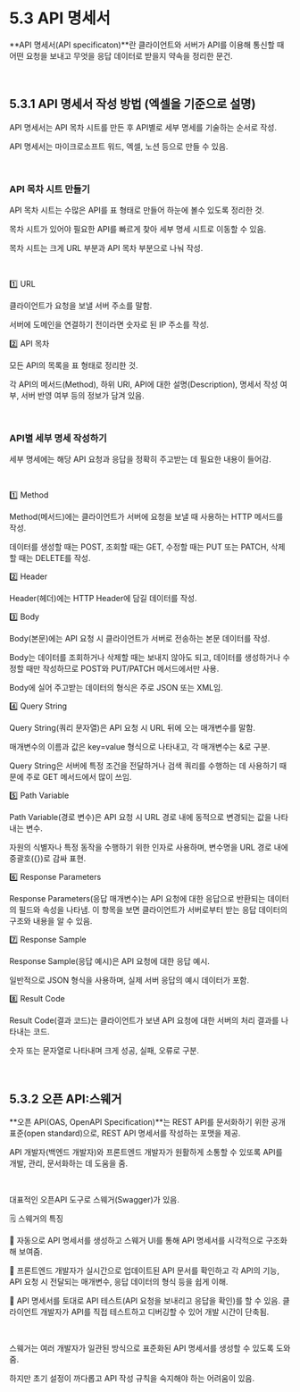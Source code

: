 # 5.3 API 명세서

**API 명세서(API specificaton)**란 클라이언트와 서버가 API를 이용해 통신할 때 어떤 요청을 보내고 무엇을 응답 데이터로 받을지 약속을 정리한 문건.

<br />

## 5.3.1 API 명세서 작성 방법 (엑셀을 기준으로 설명)

API 명세서는 API 목차 시트를 만든 후 API별로 세부 명세를 기술하는 순서로 작성.

API 명세서는 마이크로소프트 워드, 엑셀, 노션 등으로 만들 수 있음.

<br />

### API 목차 시트 만들기

API 목차 시트는 수많은 API를 표 형태로 만들어 하눈에 볼수 있도록 정리한 것. 

목차 시트가 있어야 필요한 API를 빠르게 찾아 세부 명세 시트로 이동할 수 있음.

목차 시트는 크게 URL 부분과 API 목차 부분으로 나눠 작성.

<br />

:one: URL

클라이언트가 요청을 보낼 서버 주소를 말함.

서버에 도메인을 연결하기 전이라면 숫자로 된 IP 주소를 작성.

:two: API 목차

모든 API의 목록을 표 형태로 정리한 것.

각 API의 메서드(Method), 하위 URI, API에 대한 설명(Description), 명세서 작성 여부, 서버 반영 여부 등의 정보가 담겨 있음.

<br />

### API별 세부 명세 작성하기

세부 명세에는 해당 API 요청과 응답을 정확히 주고받는 데 필요한 내용이 들어감.

<br />

:one: Method

Method(메서드)에는 클라이언트가 서버에 요청을 보낼 때 사용하는 HTTP 메서드를 작성.

데이터를 생성할 때는 POST, 조회할 때는 GET, 수정할 때는 PUT 또는 PATCH, 삭제할 때는 DELETE를 작성.

:two: Header

Header(헤더)에는 HTTP Header에 담길 데이터를 작성.

:three: Body

Body(본문)에는 API 요청 시 클라이언트가 서버로 전송하는 본문 데이터를 작성.

Body는 데이터를 조회하거나 삭제할 때는 보내지 않아도 되고, 데이터를 생성하거나 수정할 때만 작성하므로 POST와 PUT/PATCH 메서드에서만 사용.

Body에 실어 주고받는 데이터의 형식은 주로 JSON 또는 XML임.

:four: Query String

Query String(쿼리 문자열)은 API 요청 시 URL 뒤에 오는 매개변수를 말함.

매개변수의 이름과 값은 key=value 형식으로 나타내고, 각 매개변수는 &로 구분.

Query String은 서버에 특정 조건을 전달하거나 검색 쿼리를 수행하는 데 사용하기 때문에 주로 GET 메서드에서 많이 쓰임.

:five: Path Variable

Path Variable(경로 변수)은 API 요청 시 URL 경로 내에 동적으로 변경되는 값을 나타내는 변수.

자원의 식별자나 특정 동작을 수행하기 위한 인자로 사용하며, 변수명을 URL 경로 내에 중괄호({})로 감싸 표현.

:six: Response Parameters

Response Parameters(응답 매개변수)는 API 요청에 대한 응답으로 반환되는 데이터의 필드와 속성을 나타냄. 이 항목을 보면 클라이언트가 서버로부터 받는 응답 데이터의 구조와 내용을 알 수 있음.

:seven: Response Sample

Response Sample(응답 예시)은 API 요청에 대한 응답 예시.

일반적으로 JSON 형식을 사용하며, 실제 서버 응답의 예시 데이터가 포함.

:eight: Result Code

Result Code(결과 코드)는 클라이언트가 보낸 API 요청에 대한 서버의 처리 결과를 나타내는 코드.

숫자 또는 문자열로 나타내며 크게 성공, 실패, 오류로 구분.

<br />

## 5.3.2 오픈 API:스웨거

**오픈 API(OAS, OpenAPI Specification)**는 REST API를 문서화하기 위한 공개 표준(open standard)으로, REST API 명세서를 작성하는 포맷을 제공.

API 개발자(백엔드 개발자)와 프론트엔드 개발자가 원활하게 소통할 수 있또록 API를 개발, 관리, 문서화하는 데 도움을 줌.

<br />

대표적인 오픈API 도구로 스웨거(Swagger)가 있음.

:spiral_notepad: 스웨거의 특징

:small_blue_diamond: 자동으로 API 명세서를 생성하고 스웨거 UI를 통해 API 명세서를 시각적으로 구조화해 보여줌.

:small_blue_diamond: 프론트엔드 개발자가 실시간으로 업데이트된 API 문서를 확인하고 각 API의 기능, API 요청 시 전달되는 매개변수, 응답 데이터의 형식 등을 쉽게 이해.

:small_blue_diamond: API 명세서를 토대로 API 테스트(API 요청을 보내리고 응답을 확인)를 할 수 있음. 클라이언트 개발자가 API를 직접 테스트하고 디버깅할 수 있어 개발 시간이 단축됨.

<br />

스웨거는 여러 개발자가 일관된 방식으로 표준화된 API 명세서를 생성할 수 있도록 도와줌.

하지만 초기 설정이 까다롭고 API 작성 규칙을 숙지해야 하는 어려움이 있음.

<br />
